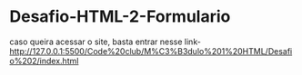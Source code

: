 # Desafio-HTML-2-Formulario
caso queira acessar o site, basta entrar nesse link- http://127.0.0.1:5500/Code%20club/M%C3%B3dulo%201%20HTML/Desafio%202/index.html

